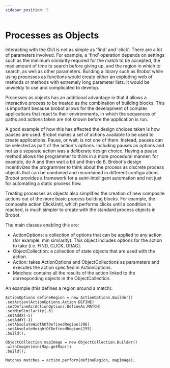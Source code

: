 ```yaml
---
sidebar_position: 5
---
```


# Processes as Objects

Interacting with the GUI is not as simple as 'find' and 'click'. There are a lot of parameters involved. For example, a 'find' operation depends on settings such as the minimum similarity required for the match to be accepted, the max amount of time to search before giving up, and the region in which to search, as well as other parameters. Building a library such as Brobot while using processes as functions would create either an
exploding web of methods or methods with extremely long parameter lists. It would be unwieldy to use and complicated to develop.

Processes as objects has an additional advantage in that it allows a interactive process to be treated as the combination of building blocks. This is important because brobot allows for the development of complex applications that react to their environments, in which the sequences of paths and actions taken are not known before the application is run. 

A good example of how this has affected the design choices taken is how pauses are used. Brobot makes a set of actions available to be used to create  applications. Pause, or wait, is not one of them. Instead, pauses can be selected as part of the action's options. Including pauses as options and not as a separate action was a deliberate design choice. Having a pause method allows the programmer to think in a more procedural manner: for example, do A and then wait a bit and then do B. Brobot's design incentivizes the programmer to think about the process as discrete process objects that can be combined and recombined in different configurations. Brobot provides a framework for a semi-intelligent automation and not just for automating a static process flow.

Treating processes as objects also simplifies the creation of new composite actions out of the more basic process building blocks. For example, the composite action ClickUntil, which performs clicks until a condition is reached, is much simpler to create with the standard process objects in Brobot.

The main classes enabling this are:
- ActionOptions: a collection of options that can be applied to any action (for example, min similarity). This object includes options for the action to take (i.e. FIND, CLICK, DRAG).
- ObjectCollection: a collection of state objects that are used with the action.
- Action: takes ActionOptions and ObjectCollections as parameters and executes the action specified in ActionOptions.
- Matches: contains all the results of the action linked to the corresponding objects in the ObjectCollection.

An example (this defines a region around a match):
```
ActionOptions defineRegion = new ActionOptions.Builder()
.setAction(ActionOptions.Action.DEFINE)
.setDefineAs(ActionOptions.DefineAs.MATCH)
.setMinSimilarity(.6)
.setAddX(-5)
.setAddY(-1)
.setAbsoluteWidthOfDefinedRegion(296)
.setAbsoluteHeightOfDefinedRegion(255)
.build();

ObjectCollection mapImage = new ObjectCollection.Builder()
.withImages(miniMap.getMap())
.build();

Matches matches = action.perform(defineRegion, mapImage);
```

